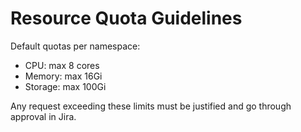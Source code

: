 # Resource Quota Guidelines

Default quotas per namespace:
- CPU: max 8 cores
- Memory: max 16Gi
- Storage: max 100Gi

Any request exceeding these limits must be justified and go through approval in Jira.
